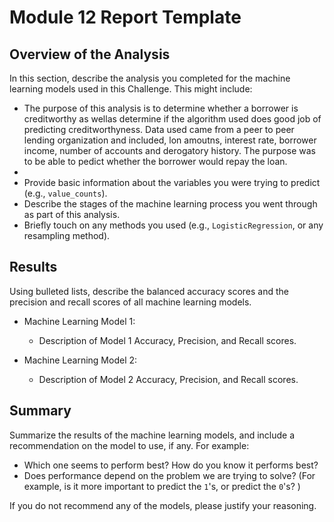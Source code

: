 # Module 12 Report Template

## Overview of the Analysis

In this section, describe the analysis you completed for the machine learning models used in this Challenge. This might include:

* The purpose of this analysis is to determine whether a borrower is creditworthy as wellas determine if the algorithm used does good job of predicting creditworthyness. Data used came from a peer to peer lending organization and included, lon amoutns, interest rate,  borrower income, number of accounts and derogatory history. The purpose was to be able to pedict whether the borrower would repay the loan.  
* 
* Provide basic information about the variables you were trying to predict (e.g., `value_counts`).
* Describe the stages of the machine learning process you went through as part of this analysis.
* Briefly touch on any methods you used (e.g., `LogisticRegression`, or any resampling method).

## Results

Using bulleted lists, describe the balanced accuracy scores and the precision and recall scores of all machine learning models.

* Machine Learning Model 1:
  * Description of Model 1 Accuracy, Precision, and Recall scores.



* Machine Learning Model 2:
  * Description of Model 2 Accuracy, Precision, and Recall scores.

## Summary

Summarize the results of the machine learning models, and include a recommendation on the model to use, if any. For example:
* Which one seems to perform best? How do you know it performs best?
* Does performance depend on the problem we are trying to solve? (For example, is it more important to predict the `1`'s, or predict the `0`'s? )

If you do not recommend any of the models, please justify your reasoning.
